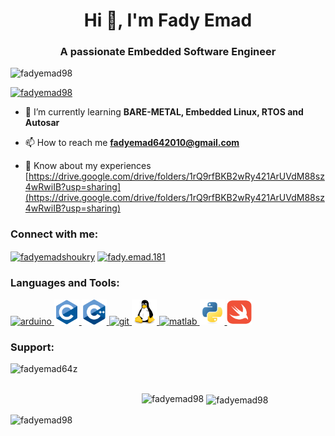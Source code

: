 <h1 align="center">Hi 👋, I'm Fady Emad</h1>
<h3 align="center">A passionate Embedded Software Engineer</h3>

<p align="left"> <img src="https://komarev.com/ghpvc/?username=fadyemad98&label=Profile%20views&color=0e75b6&style=flat" alt="fadyemad98" /> </p>

<p align="left"> <a href="https://github.com/ryo-ma/github-profile-trophy"><img src="https://github-profile-trophy.vercel.app/?username=fadyemad98" alt="fadyemad98" /></a> </p>

- 🌱 I’m currently learning **BARE-METAL, Embedded Linux, RTOS and Autosar**

- 📫 How to reach me **fadyemad642010@gmail.com**

- 📄 Know about my experiences [https://drive.google.com/drive/folders/1rQ9rfBKB2wRy421ArUVdM88sz4wRwiIB?usp=sharing](https://drive.google.com/drive/folders/1rQ9rfBKB2wRy421ArUVdM88sz4wRwiIB?usp=sharing)

<h3 align="left">Connect with me:</h3>
<p align="left">
<a href="https://linkedin.com/in/fadyemadshoukry" target="blank"><img align="center" src="https://raw.githubusercontent.com/rahuldkjain/github-profile-readme-generator/master/src/images/icons/Social/linked-in-alt.svg" alt="fadyemadshoukry" height="30" width="40" /></a>
<a href="https://fb.com/fady.emad.181" target="blank"><img align="center" src="https://raw.githubusercontent.com/rahuldkjain/github-profile-readme-generator/master/src/images/icons/Social/facebook.svg" alt="fady.emad.181" height="30" width="40" /></a>
</p>

<h3 align="left">Languages and Tools:</h3>
<p align="left"> <a href="https://www.arduino.cc/" target="_blank" rel="noreferrer"> <img src="https://cdn.worldvectorlogo.com/logos/arduino-1.svg" alt="arduino" width="40" height="40"/> </a> <a href="https://www.cprogramming.com/" target="_blank" rel="noreferrer"> <img src="https://raw.githubusercontent.com/devicons/devicon/master/icons/c/c-original.svg" alt="c" width="40" height="40"/> </a> <a href="https://www.w3schools.com/cpp/" target="_blank" rel="noreferrer"> <img src="https://raw.githubusercontent.com/devicons/devicon/master/icons/cplusplus/cplusplus-original.svg" alt="cplusplus" width="40" height="40"/> </a> <a href="https://git-scm.com/" target="_blank" rel="noreferrer"> <img src="https://www.vectorlogo.zone/logos/git-scm/git-scm-icon.svg" alt="git" width="40" height="40"/> </a> <a href="https://www.linux.org/" target="_blank" rel="noreferrer"> <img src="https://raw.githubusercontent.com/devicons/devicon/master/icons/linux/linux-original.svg" alt="linux" width="40" height="40"/> </a> <a href="https://www.mathworks.com/" target="_blank" rel="noreferrer"> <img src="https://upload.wikimedia.org/wikipedia/commons/2/21/Matlab_Logo.png" alt="matlab" width="40" height="40"/> </a> <a href="https://www.python.org" target="_blank" rel="noreferrer"> <img src="https://raw.githubusercontent.com/devicons/devicon/master/icons/python/python-original.svg" alt="python" width="40" height="40"/> </a> <a href="https://developer.apple.com/swift/" target="_blank" rel="noreferrer"> <img src="https://raw.githubusercontent.com/devicons/devicon/master/icons/swift/swift-original.svg" alt="swift" width="40" height="40"/> </a> </p>

<h3 align="left">Support:</h3>
<p><a href="https://www.buymeacoffee.com/fadyemad64z"> <img align="left" src="https://cdn.buymeacoffee.com/buttons/v2/default-yellow.png" height="50" width="210" alt="fadyemad64z" /></a></p><br><br>

<p><img align="left" src="https://github-readme-stats.vercel.app/api/top-langs?username=fadyemad98&show_icons=true&locale=en&layout=compact" alt="fadyemad98" /></p>

<p>&nbsp;<img align="center" src="https://github-readme-stats.vercel.app/api?username=fadyemad98&show_icons=true&locale=en" alt="fadyemad98" /></p>

<p><img align="center" src="https://github-readme-streak-stats.herokuapp.com/?user=fadyemad98&" alt="fadyemad98" /></p>

